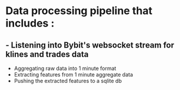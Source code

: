 # Data processing pipeline that includes :

## - Listening into Bybit's websocket stream for klines and trades data
- Aggregating raw data into 1 minute format
- Extracting features from 1 minute aggregate data
- Pushing the extracted features to a sqlite db

